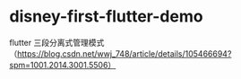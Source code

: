 # disney-first-flutter-demo
flutter 三段分离式管理模式 （https://blog.csdn.net/wwj_748/article/details/105466694?spm=1001.2014.3001.5506）
